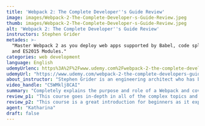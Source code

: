 ```yaml
---
title: 'Webpack 2: The Complete Developer''s Guide Review'
image: images/Webpack-2-The-Complete-Developer-s-Guide-Review.jpeg
thumb: images/Webpack-2-The-Complete-Developer-s-Guide-Review.jpeg
alt: 'Webpack 2: The Complete Developer''s Guide Review'
instructors: Stephen Grider
metades: >-
  "Master Webpack 2 as you deploy web apps supported by Babel, code splitting,
  and ES2015 Modules."
categories: web development
language: English
udemyUrlenc: https%3A%2F%2Fwww.udemy.com%2Fwebpack-2-the-complete-developers-guide%2F
udemyUrl: "https://www.udemy.com/webpack-2-the-complete-developers-guide/"
about_instructor: "Stephen Grider is an engineering architect who has been building JavaScript front ends for various companies in San Francisco Bay Area. For years, he has taught engineers who are new in software development and has now expanded his teaching in Udemy. He shares a lot of his experience in the field with the courses that he offers."
video_handle: "C5WMklj8CAI"
summary: "Completely explains the purpose and role of a Webpack and covers all the essentials in setting up own project. A lot of practical examples are given to the students in order to have an idea of how things work."
review_p1: "This course goes in-depth in all of the complex topics and makes it easier for the students to understand. The course gives out a lot of valuable information like the different types of plugins and the way that they work. It has a lot of practical examples and can be applied in activities like doing React or Angular code. The lessons were given step-by-step and simplified for the students. The pace is reasonable and perfect for the students. The material was delivered with clarity and straight to the point. A lot of ideas are given to the students which also inspires them to have their own. "
review_p2: "This course is a great introduction for beginners as it explains the concept of a Webpack and the role it is trying to achieve. There are walk-throughs, diagrams, and real-world examples. It explains the difference between the production and development in the code base and how it is used in different cloud-based environments. The training gives the proper context of each lesson and covers the essentials. There are a lot of real-life scenarios using Webpack which gives the students an idea of how it is supposed to work. This course is really helpful for those who are trying to make their own project. The instructor is engaging and easy to follow with his teaching method. "
agent: "Katharina"
draft: false
---
```


